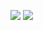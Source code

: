 [![](https://github-readme-stats.vercel.app/api?username=IWorldManI)](https://github.com/IWorldManI/github-readme-stats)
![](https://github-readme-stats.vercel.app/api?username=IWorldManI=true&theme=radical)
